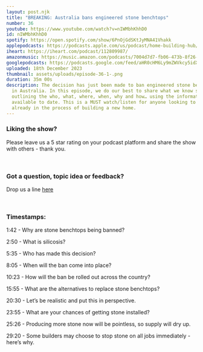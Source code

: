 ```yaml
---
layout: post.njk
title: "BREAKING: Australia bans engineered stone benchtops"
number: 36
youtube: https://www.youtube.com/watch?v=nIWMbhKhhD0
id: nIWMbhKhhD0
spotify: https://open.spotify.com/show/6PnOjGdSKtJyMNA41Vhakk
applepodcasts: https://podcasts.apple.com/us/podcast/home-building-hub/id1681936589
iheart: https://iheart.com/podcast/112809987/
amazonmusic: https://music.amazon.com/podcasts/7004d7d7-fb06-473b-8f26-8ce9992cac11
googlepodcasts: https://podcasts.google.com/feed/aHR0cHM6Ly9mZWVkcy5idXp6c3Byb3V0LmNvbS8yMTM5MTU1LnJzcw==
uploaded: 18th December 2023
thumbnail: assets/uploads/episode-36-1-.png
duration: 35m 00s
description: The decision has just been made to ban engineered stone benchtops
  in Australia. In this episode, we do our best to share what we know so far,
  outlining the who, what, where, when, why and how… using the information
  available to date. This is a MUST watch/listen for anyone looking to build or
  already in the process of building a new home.
---
```

### Liking the show?

Please leave us a 5 star rating on your podcast platform and share the show with others - thank you.

<br>

### Got a question, topic idea or feedback?

Drop us a line <a href="/contact" id="contact-us" target="_blank">here</a>

<br>

### Timestamps:

1:42 - Why are stone benchtops being banned? 

2:50 - What is silicosis?

5:35 - Who has made this decision?

8:05 - When will the ban come into place?

10:23 - How will the ban be rolled out across the country?

15:55 - What are the alternatives to replace stone benchtops? 

20:30 - Let’s be realistic and put this in perspective.

23:55 - What are your chances of getting stone installed?

25:26 - Producing more stone now will be pointless, so supply will dry up.

29:20 - Some builders may choose to stop stone on all jobs immediately - here’s why.